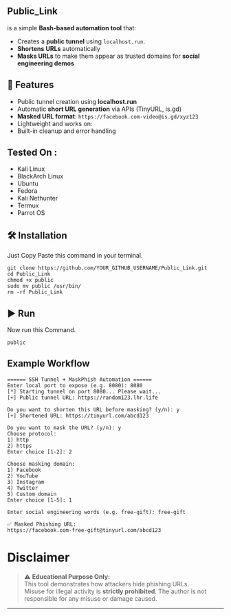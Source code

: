 ## Public_Link
is a simple **Bash-based automation tool** that:

- Creates a **public tunnel** using `localhost.run`.
- **Shortens URLs** automatically
- **Masks URLs** to make them appear as trusted domains for **social engineering demos**

## 🔹 Features

- Public tunnel creation using **localhost.run**
- Automatic **short URL generation** via APIs (TinyURL, is.gd)
- **Masked URL format**: `https://facebook.com-video@is.gd/xyz123`
- Lightweight and works on:
- Built-in cleanup and error handling

## Tested On :
* Kali Linux 
* BlackArch Linux 
* Ubuntu 
* Fedora 
* Kali Nethunter 
* Termux 
* Parrot OS 

## 🛠 Installation
Just Copy Paste this command in your terminal.


```
git clone https://github.com/YOUR_GITHUB_USERNAME/Public_Link.git
cd Public_Link
chmod +x public
sudo mv public /usr/bin/
rm -rf Public_Link
```

## ▶️ Run
Now run this Command.
```
public
```


## Example Workflow
```
====== SSH Tunnel + MaskPhish Automation ======
Enter local port to expose (e.g. 8080): 8080
[*] Starting tunnel on port 8080... Please wait...
[+] Public tunnel URL: https://random123.lhr.life

Do you want to shorten this URL before masking? (y/n): y
[+] Shortened URL: https://tinyurl.com/abcd123

Do you want to mask the URL? (y/n): y
Choose protocol:
1) http
2) https
Enter choice [1-2]: 2

Choose masking domain:
1) Facebook
2) YouTube
3) Instagram
4) Twitter
5) Custom domain
Enter choice [1-5]: 1

Enter social engineering words (e.g. free-gift): free-gift

✅ Masked Phishing URL:
https://facebook.com-free-gift@tinyurl.com/abcd123
```



# Disclaimer


> ⚠️ **Educational Purpose Only:**  
> This tool demonstrates how attackers hide phishing URLs.  
> Misuse for illegal activity is **strictly prohibited**.
The author is not responsible for any misuse or damage caused.
---

